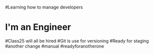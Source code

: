#Learning how to manage developers
# I'm an Engineer 
#Class25 will all be hired
#Git is use for versioning 
#Ready for staging
#another change
#manual
#readyforanotherone